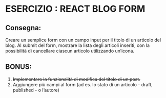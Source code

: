 # ESERCIZIO : REACT BLOG FORM

## Consegna:

Creare un semplice form con un campo input per il titolo di un articolo del blog.
Al submit del form, mostrare la lista degli articoli inseriti, con la possibilità di cancellare ciascun articolo utilizzando un’icona.

## BONUS:

1.  ~~Implementare la funzionalità di modifica del titolo di un post.~~
2.  Aggiungere più campi al form (ad es. lo stato di un articolo - draft, published - o l’autore)
